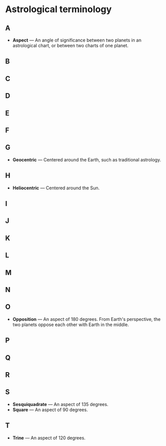 #  Astrological terminology

## A

* **Aspect** &mdash; An angle of significance between two planets in an 
astrological chart, or between two charts of one planet.

## B

## C

## D

## E

## F

## G

* **Geocentric** &mdash; Centered around the Earth, such as traditional 
astrology.

## H

* **Heliocentric** &mdash; Centered around the Sun.

## I

## J

## K

## L

## M

## N

## O

* **Opposition** &mdash; An aspect of 180 degrees. From Earth's perspective, the 
two planets oppose each other with Earth in the middle.

## P

## Q

## R

## S

* **Sesquiquadrate** &mdash; An aspect of 135 degrees.
* **Square** &mdash; An aspect of 90 degrees.

## T

* **Trine** &mdash; An aspect of 120 degrees.
